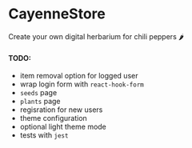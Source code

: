 # CayenneStore
Create your own digital herbarium for chili peppers 🌶️

#### TODO:
- item removal option for logged user
- wrap login form with `react-hook-form`
- `seeds` page
- `plants` page
- regisration for new users
- theme configuration
- optional light theme mode
- tests with `jest`
